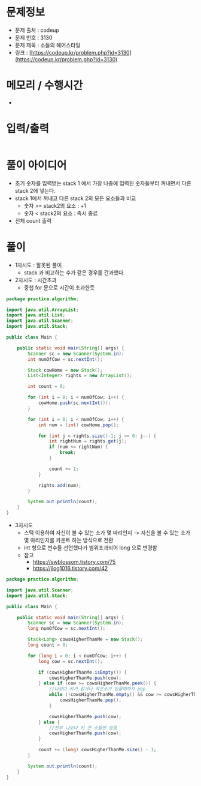 # 문제정보

- 문제 출처 : codeup
- 문제 번호 : 3130
- 문제 제목 : 소들의 헤어스타일
- 링크 : [https://codeup.kr/problem.php?id=3130](https://codeup.kr/problem.php?id=3130)

# 메모리 / 수행시간
- 

# 입력/출력

```text

```

# 풀이 아이디어
- 초기 숫자를 입력받는 stack 1 에서 가장 나중에 입력된 숫자들부터 꺼내면서 다른 stack 2에 넣는다. 
- stack 1에서 꺼내고 다른 stack 2의 모든 요소들과 비교
  - 숫자 >= stack2의 요소 : +1
  - 숫자 < stack2의 요소 : 즉시 종료
- 전체 count 출력

# 풀이
- 1차시도 : 잘못된 풀이 
  - stack 과 비교하는 수가 같은 경우를 간과했다. 
- 2차시도 : 시간초과 
  - 중첩 for 문으로 시간이 초과한듯
```java
package practice.algorithm;

import java.util.ArrayList;
import java.util.List;
import java.util.Scanner;
import java.util.Stack;

public class Main {

    public static void main(String[] args) {
        Scanner sc = new Scanner(System.in);
        int numOfCow = sc.nextInt();

        Stack cowHome = new Stack();
        List<Integer> rights = new ArrayList();

        int count = 0;

        for (int i = 0; i < numOfCow; i++) {
            cowHome.push(sc.nextInt());
        }

        for (int i = 0; i < numOfCow; i++) {
            int num = (int) cowHome.pop();

            for (int j = rights.size()-1; j >= 0; j--) {
                int rightNum = rights.get(j);
                if (num <= rightNum) {
                    break;
                }

                count += 1;
            }

            rights.add(num);
        }

        System.out.println(count);
    }
}
```

- 3차시도
  - 스택 이용하여 자신이 볼 수 있는 소가 몇 마리인지 -> 자신을 볼 수 있는 소가 몇 마리인지를 카운트 하는 방식으로 전환
  - int 형으로 변수들 선언했다가 범위초과되어 long 으로 변경함
  - 참고
    - https://swblossom.tistory.com/75
    - https://jlog1016.tistory.com/42

```java
package practice.algorithm;

import java.util.Scanner;
import java.util.Stack;

public class Main {

    public static void main(String[] args) {
        Scanner sc = new Scanner(System.in);
        long numOfCow = sc.nextInt();

        Stack<Long> cowsHigherThanMe = new Stack();
        long count = 0;

        for (long i = 0; i < numOfCow; i++) {
            long cow = sc.nextInt();

            if (cowsHigherThanMe.isEmpty()) {
                cowsHigherThanMe.push(cow);
            } else if (cow >= cowsHigherThanMe.peek()) {
                //나보다 키가 같거나 작은소가 있을때까지 pop
                while (!cowsHigherThanMe.empty() && cow >= cowsHigherThanMe.peek()) {
                    cowsHigherThanMe.pop();
                }

                cowsHigherThanMe.push(cow);
            } else {
                //전부 나보다 키 큰 소들만 있음
                cowsHigherThanMe.push(cow);
            }

            count += (long) cowsHigherThanMe.size() - 1;
        }

        System.out.println(count);
    }
}
```

